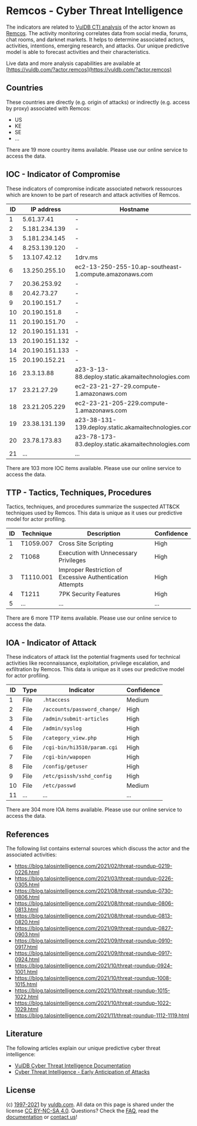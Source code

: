 # Remcos - Cyber Threat Intelligence

The indicators are related to [VulDB CTI analysis](https://vuldb.com/?kb.cti) of the actor known as [Remcos](https://vuldb.com/?actor.remcos). The activity monitoring correlates data from social media, forums, chat rooms, and darknet markets. It helps to determine associated actors, activities, intentions, emerging research, and attacks. Our unique predictive model is able to forecast activities and their characteristics.

Live data and more analysis capabilities are available at [https://vuldb.com/?actor.remcos](https://vuldb.com/?actor.remcos)

## Countries

These countries are directly (e.g. origin of attacks) or indirectly (e.g. access by proxy) associated with Remcos:

* US
* KE
* SE
* ...

There are 19 more country items available. Please use our online service to access the data.

## IOC - Indicator of Compromise

These indicators of compromise indicate associated network ressources which are known to be part of research and attack activities of Remcos.

ID | IP address | Hostname | Confidence
-- | ---------- | -------- | ----------
1 | 5.61.37.41 | - | High
2 | 5.181.234.139 | - | High
3 | 5.181.234.145 | - | High
4 | 8.253.139.120 | - | High
5 | 13.107.42.12 | 1drv.ms | High
6 | 13.250.255.10 | ec2-13-250-255-10.ap-southeast-1.compute.amazonaws.com | Medium
7 | 20.36.253.92 | - | High
8 | 20.42.73.27 | - | High
9 | 20.190.151.7 | - | High
10 | 20.190.151.8 | - | High
11 | 20.190.151.70 | - | High
12 | 20.190.151.131 | - | High
13 | 20.190.151.132 | - | High
14 | 20.190.151.133 | - | High
15 | 20.190.152.21 | - | High
16 | 23.3.13.88 | a23-3-13-88.deploy.static.akamaitechnologies.com | High
17 | 23.21.27.29 | ec2-23-21-27-29.compute-1.amazonaws.com | Medium
18 | 23.21.205.229 | ec2-23-21-205-229.compute-1.amazonaws.com | Medium
19 | 23.38.131.139 | a23-38-131-139.deploy.static.akamaitechnologies.com | High
20 | 23.78.173.83 | a23-78-173-83.deploy.static.akamaitechnologies.com | High
21 | ... | ... | ...

There are 103 more IOC items available. Please use our online service to access the data.

## TTP - Tactics, Techniques, Procedures

Tactics, techniques, and procedures summarize the suspected ATT&CK techniques used by Remcos. This data is unique as it uses our predictive model for actor profiling.

ID | Technique | Description | Confidence
-- | --------- | ----------- | ----------
1 | T1059.007 | Cross Site Scripting | High
2 | T1068 | Execution with Unnecessary Privileges | High
3 | T1110.001 | Improper Restriction of Excessive Authentication Attempts | High
4 | T1211 | 7PK Security Features | High
5 | ... | ... | ...

There are 6 more TTP items available. Please use our online service to access the data.

## IOA - Indicator of Attack

These indicators of attack list the potential fragments used for technical activities like reconnaissance, exploitation, privilege escalation, and exfiltration by Remcos. This data is unique as it uses our predictive model for actor profiling.

ID | Type | Indicator | Confidence
-- | ---- | --------- | ----------
1 | File | `.htaccess` | Medium
2 | File | `/accounts/password_change/` | High
3 | File | `/admin/submit-articles` | High
4 | File | `/admin/syslog` | High
5 | File | `/category_view.php` | High
6 | File | `/cgi-bin/hi3510/param.cgi` | High
7 | File | `/cgi-bin/wapopen` | High
8 | File | `/config/getuser` | High
9 | File | `/etc/gsissh/sshd_config` | High
10 | File | `/etc/passwd` | Medium
11 | ... | ... | ...

There are 304 more IOA items available. Please use our online service to access the data.

## References

The following list contains external sources which discuss the actor and the associated activities:

* https://blog.talosintelligence.com/2021/02/threat-roundup-0219-0226.html
* https://blog.talosintelligence.com/2021/03/threat-roundup-0226-0305.html
* https://blog.talosintelligence.com/2021/08/threat-roundup-0730-0806.html
* https://blog.talosintelligence.com/2021/08/threat-roundup-0806-0813.html
* https://blog.talosintelligence.com/2021/08/threat-roundup-0813-0820.html
* https://blog.talosintelligence.com/2021/09/threat-roundup-0827-0903.html
* https://blog.talosintelligence.com/2021/09/threat-roundup-0910-0917.html
* https://blog.talosintelligence.com/2021/09/threat-roundup-0917-0924.html
* https://blog.talosintelligence.com/2021/10/threat-roundup-0924-1001.html
* https://blog.talosintelligence.com/2021/10/threat-roundup-1008-1015.html
* https://blog.talosintelligence.com/2021/10/threat-roundup-1015-1022.html
* https://blog.talosintelligence.com/2021/10/threat-roundup-1022-1029.html
* https://blog.talosintelligence.com/2021/11/threat-roundup-1112-1119.html

## Literature

The following articles explain our unique predictive cyber threat intelligence:

* [VulDB Cyber Threat Intelligence Documentation](https://vuldb.com/?kb.cti)
* [Cyber Threat Intelligence - Early Anticipation of Attacks](https://www.scip.ch/en/?labs.20201022)

## License

(c) [1997-2021](https://vuldb.com/?kb.changelog) by [vuldb.com](https://vuldb.com/?kb.about). All data on this page is shared under the license [CC BY-NC-SA 4.0](https://creativecommons.org/licenses/by-nc-sa/4.0/). Questions? Check the [FAQ](https://vuldb.com/?kb.faq), read the [documentation](https://vuldb.com/?kb) or [contact us](https://vuldb.com/?contact)!

